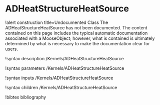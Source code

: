 <!-- MOOSE Documentation Stub: Remove this when content is added. -->

# ADHeatStructureHeatSource

!alert construction title=Undocumented Class
The ADHeatStructureHeatSource has not been documented. The content contained on this page includes the
typical automatic documentation associated with a MooseObject; however, what is contained is
ultimately determined by what is necessary to make the documentation clear for users.

!syntax description /Kernels/ADHeatStructureHeatSource

!syntax parameters /Kernels/ADHeatStructureHeatSource

!syntax inputs /Kernels/ADHeatStructureHeatSource

!syntax children /Kernels/ADHeatStructureHeatSource

!bibtex bibliography
